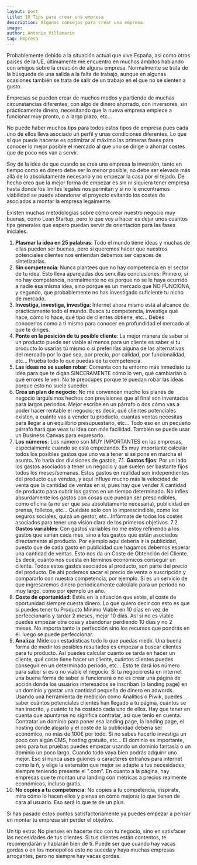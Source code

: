```yaml
---
layout: post
title: 10 Tips para crear una empresa
description: Algunos consejos para crear una empresa.
image: 
author: Antonio Villamarin
tag: Empresa
---
```


Probablemente debido a la situación actual que vive España, así como otros países de la UE, últimamente me encuentro en muchos ámbitos hablando con amigos sobre la creación de alguna empresa. Normalmente se trata de la búsqueda de una salida a la falta de trabajo, aunque en algunas ocasiones también se trata de salir de un trabajo en el que no se sienten a gusto.

Empresas se pueden crear de muchos modos y partiendo de muchas circunstancias diferentes; con algo de dinero ahorrado, con inversores, sin prácticamente dinero, necesitando que la nueva empresa empiece a funcionar muy pronto, o a largo plazo, etc...

No puede haber muchos tips para todos estos tipos de empresa pues cada uno de ellos lleva asociado un perfil y unas condiciones diferentes. Lo que sí que puede hacerse es optimizar al máximo las primeras fases para conocer lo mejor posible el mercado al que uno se dirige o ahorrar costes que de poco nos van a servir.

Soy de la idea de que cuando se crea una empresa la inversión, tanto en tiempo como en dinero debe ser lo menor posible, no debe ser elevada más allá de lo absolutamente necesario y no empezar la casa por el tejado. De hecho creo que la mejor forma de empezar es sin ni siquiera tener empresa hasta donde los límites legales nos permitan y si no le encontramos viabilidad se puede abandonar el proyecto evitando los costes de asociados a montar la empresa legalmente.

Existen muchas metodologías sobre cómo crear nuestro negocio muy buenas, como Lean Startup, pero lo que voy a hacer es dejar unos cuantos tips generales que espero puedan servir de orientación para las fases iniciales.

1. **Plasmar la idea en 25 palabras**: Todo el mundo tiene ideas y muchas de ellas pueden ser buenas, pero si queremos hacer que nuestros potenciales clientes nos entiendan debemos ser capaces de sintetizarlas.
2. **Sin competencia**: Nunca plantees que no hay competencia en el sector de tu idea. Esto lleva aparejadas dos sencillas conclusiones: Primero, si no hay competencia, normalmente no es porque no se le haya ocurrido a nadie esa misma idea, sino porque es un mercado que NO FUNCIONA, y segundo, que probablemente no has investigado suficiente tu nicho de mercado.
3. **Investiga, investiga, investiga**: Internet ahora mismo está al alcance de prácticamente todo el mundo. Busca tu competencia, investiga qué hace, cómo lo hace, qué tipo de clientes obtiene, etc... Debes conocerlos como a tí mismo para conocer en profundidad el mercado al que te diriges.
4. **Ponte en la posición de tu posible cliente**: La mejor manera de saber si un producto puede ser viable al menos para un cliente es saber si tu producto lo usarías tú mismo o si preferirías alguna de las alternativas del mercado por lo que sea, por precio, por calidad, por funcionalidad, etc... Prueba todo lo que puedas de tu competencia.
5. **Las ideas no se suelen robar**: Comenta con tu entorno más inmediato tu idea para que te digan SINCERAMENTE cómo lo ven, qué cambiarían o qué errores le ven. No te preocupes porque te puedan robar las ideas porque esto no suele suceder.
6. **Crea un plan de negocio**: No me convencen mucho los planes de negocio larguísimos hechos con previsiones que al final son inventadas para largos periodos. Mejor escribe en un párrafo o dos cómo vas a poder hacer rentable el negocio; es decir, qué clientes potenciales existen, a cuánto vas a vender tu producto, cuantas ventas necesitas para llegar a un equilibrio presupuestario, etc... Todo eso en un pequeño párrafo hará que veas tu idea con más facilidad. También se puede usar un Business Canvas para expresarlo.
7. **Los números**: Los número son MUY IMPORTANTES en las empresas, especialmente cuando se está empezando. Es muy importante calcular todos los posibles gastos que uno va a tener si se pone en marcha el asunto. Yo haría dos divisiones de gastos;
7.1. **Gastos fijos**: Por un lado los gastos asociados a tener un negocio y que suelen ser bastante fijos todos los meses/semanas. Estos gastos en realidad son independientes del producto que vendas, y aquí influye mucho más la velocidad de venta que la cantidad de ventas en sí, pues hay que vender X cantidad de producto para cubrir los gastos en un tiempo determinado. No infles absurdamente los gastos con cosas que puedan ser prescindibles, como oficina (a no ser que sea absolutamente necesaria), publicidad en prensa, folletos, etc... Quédate solo con lo imprescindible, como los seguros sociales, quizá un gestor, etc...Infórmate de todos los costes asociados para tener una visión clara de los primeros objetivos.
7.2. **Gastos variables**: Con gastos variables no me estoy refiriendo a los gastos que varían cada mes, sino a los gastos que están asociados directamente al producto. Por ejemplo aquí debería ir la publicidad, puesto que de cada gasto en publicidad que hagamos debemos esperar una cantidad de ventas. Esto nos da un Coste de Obtención del Cliente. Es decir, cuánto nos cuesta en términos económicos conseguir un cliente. Todos estos gastos asociados al producto, son parte del precio del producto. De ahí podemos sacar el precio de venta o suscripción y compararlo con nuestra competencia, por ejemplo. Si es un servicio de que ingresaremos dinero periódicamente calcúlalo para un periodo no muy largo, como por ejemplo un año.
8. **Coste de oportunidad**: Estés en la situación que estés, el coste de oportunidad siempre cuesta dinero. Lo que quiero decir con esto es que si puedes tener tu Producto Mínimo Viable en 10 días en vez de perfeccionarlo y tardar 2 meses, mejor 10 días. Así si no es viable puedes empezar otra cosa y abandonar perdiendo 10 días y no 2 meses. No importa tanto la perfección sino los recursos que pondrás en él. luego se puede perfeccionar.
9. **Analiza**: Mide con estadísticas todo lo que puedas medir. Una buena forma de medir los posibles resultados es empezar a buscar clientes para tu producto. Así puedes calcular cuánto se tarda en hacer un cliente, qué coste tiene hacer un cliente, cuántos clientes puedes conseguir en un determinado periodo, etc... Esto te dará los número para saber si es o no viable el negocio. Si tu negocio está en internet una buena forma de saber si funcionará o no es crear una página de acción donde los usuarios interesados se inscriban (o landing page) en un dominio y gastar una cantidad pequeña de dinero en adwords. Usando una herramienta de medición como Analitics o Piwik, puedes saber cuántos potenciales clientes han llegado a tu página, cuántos se han inscrito, y cuánto te ha costado cada uno de ellos. Hay que tener en cuenta que apuntarse no significa contratar, así que tenlo en cuenta. Contratar un dominio para poner esa landing page, la landing page, el hosting donde alojarlo y el coste de la publicidad debería ser económico, no más de 100€ por todo. Si no sabes hacerlo investiga un poco con algún CMS, hosting gratuito, etc... El dominio es importante, pero para tus pruebas puedes empezar usando un dominio fantasía o un dominio un poco largo. Cuando todo vaya bien podrás adquirir uno mejor. Eso sí nunca uses guiones o caracteres extraños para internet como la ñ, y elige la extensión que mejor se adapte a tus necesidades, siempre teniendo presente el ".com". En cuanto a la página, hay empresas que te montan una landing con métricas a precios realmente económicos, incluso gratis.
10. **No copies a tu competencia**: No copies a tu competencia, inspírate, mira cómo lo hacen ellos y piensa en cómo mejorar lo que tienen de cara al usuario. Eso será lo que te de un plus.

Si has pasado estos puntos satisfactoriamente ya puedes empezar a pensar en montar tu empresa sin perder el objetivo.

Un tip extra: No pienses en hacerte rico con tu negocio, sino en satisfacer las necesidades de tus clientes. Si tus clientes están contentos, te recomendarán y hablarán bien de tí. Puede ser que cuando hay vacas gordas o en los monopolios esto no suceda y haya muchas empresas arrogantes, pero no siempre hay vacas gordas.